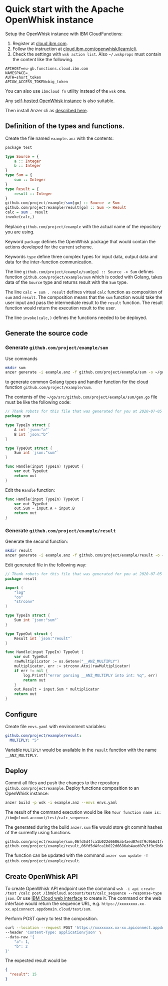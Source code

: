 # Quick start with the Apache OpenWhisk instance

Setup the OpenWhisk instance with IBM CloudFunctions:

1. Register at [cloud.ibm.com](https://cloud.ibm.com).
2. Follow the instruction at [cloud.ibm.com/openwhisk/learn/cli](https://cloud.ibm.com/openwhisk/learn/cli).
3. Check the settings with `wsk action list`. Also `~/.wskprops` must contain the content like the following.
```
APIHOST=eu-gb.functions.cloud.ibm.com
NAMESPACE=_
AUTH=short_token
APIGW_ACCESS_TOKEN=big_token
```

You can also use `ibmcloud fn` utility instead of the `wsk` one.

Any [self-hosted OpenWhisk instance](https://openwhisk.apache.org/documentation.html#openwhisk_deployment) is also suitable.

Then install Anzer cli as [described here](./Installation.md).

## Definition of the types and functions.

Create the file named `example.anz` with the contents:

```haskell
package test

type Source = {
    a :: Integer
    b :: Integer
}
type Sum = {
    sum :: Integer
}
type Result = {
    result :: Integer
}
github.com/project/example/sum[go] :: Source -> Sum
github.com/project/example/result[go] :: Sum -> Result
calc = sum . result
invoke(calc,)
```

Replace `github.com/project/example` with the actual name of the repository you are using.

Keyword `package` defines the OpenWhisk package that would contain the actions developed for the current scheme.

Keywords `type` define three complex types for input data, output data and data for the inter-function communication.

The line `github.com/project/example/sum[go] :: Source -> Sum` defines function `github.com/project/example/sum` which 
is coded with Golang, takes data of the `Source` type and returns result with the `Sum` type.

The line `calc = sum . result` defines virtual `calc` function as composition of `sum` and `result`. The composition
means that the `sum` function would take the user input and pass the intermediate result to the `result` function.
The result function would return the execution result to the user.

The line `invoke(calc,)` defines the functions needed to be deployed.

## Generate the source code

### Generate `github.com/project/example/sum`

Use commands 

```bash
mkdir sum
anzer generate -i example.anz -f github.com/project/example/sum -o ~/go/src/github.com/project/example/sum/gen.go
```

to generate common Golang types and handler function for the cloud function `github.com/project/example/sum`.

The contents of the `~/go/src/github.com/project/example/sum/gen.go` file must be like the following code:

```go
// Thank robots for this file that was generated for you at 2020-07-05 18:07:57.065434549 +0300 MSK m=+0.037309363
package sum

type TypeIn struct {
	A int `json:"a"`
	B int `json:"b"`
}

type TypeOut struct {
	Sum int `json:"sum"`
}

func Handle(input TypeIn) TypeOut {
	var out TypeOut
	return out
}
``` 

Edit the `Handle` function:

```go
func Handle(input TypeIn) TypeOut {
	var out TypeOut
	out.Sum = input.A + input.B
	return out
}
```

### Generate `github.com/project/example/result`

Generate the second function:

```bash
mkdir result
anzer generate -i example.anz -f github.com/project/example/result -o ~/go/src/github.com/project/example/result/gen.go
```

Edit generated file in the following way:

```go
// Thank robots for this file that was generated for you at 2020-07-05 18:16:56.626712397 +0300 MSK m=+0.009667573
package result

import (
	"log"
	"os"
	"strconv"
)

type TypeIn struct {
	Sum int `json:"sum"`
}

type TypeOut struct {
	Result int `json:"result"`
}

func Handle(input TypeIn) TypeOut {
	var out TypeOut
	rawMultiplicator := os.Getenv("__ANZ_MULTIPLY")
	multiplicator, err := strconv.Atoi(rawMultiplicator)
	if err != nil {
		log.Printf("error parsing __ANZ_MULTIPLY into int: %q", err)
		return out
	}
	out.Result = input.Sum * multiplicator
	return out
}
```

## Configure

Create file `envs.yaml` with environment variables:

```yaml
github.com/project/example/result:
  MULTIPLY: "5"
```

Variable `MULTIPLY` would be available in the `result` function with the name `__ANZ_MULTIPLY`.

## Deploy

Commit all files and push the changes to the repository `github.com/project/example`. Deploy functions composition 
to an OpenWhisk instance:

```bash
anzer build -p wsk -i example.anz --envs envs.yaml
``` 

The result of the command execution would be like `Your function name is: /ibm@cloud.account/test/calc_sequence`.

The generated during the build `anzer.sum` file would store git commit hashes of the currently using functions.

```csv
github.com/project/example/sum,06fd5d4fca1b022d6686ab4aed07e3f9c9b6d1fe,
github.com/project/example/result,06fd5d4fca1b022d6686ab4aed07e3f9c9b6d1fe,
```

The function can be updated with the command `anzer sum update -f github.com/project/example/result`.

## Create OpenWhisk API

To create OpenWhisk API endpoint use the command `wsk -i api create /test /calc post /ibm@cloud.account/test/calc_sequence --response-type json`.
Or use [IBM Cloud web interface](https://cloud.ibm.com/functions/apimanagement) to create it. The command or the web interface
would return the sequence URL, e.g. `https://xxxxxxxx.xx-xx.apiconnect.appdomain.cloud/test/sum`.

Perform POST query to test the composition.

```bash
curl --location --request POST 'https://xxxxxxxx.xx-xx.apiconnect.appdomain.cloud/test/sum' \
--header 'Content-Type: application/json' \
--data-raw '{
    "a": 1,
    "b": 2
}'
```

The expected result would be

```json
{
  "result": 15
}
```